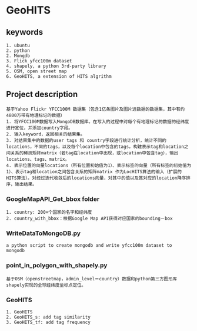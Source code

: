 # GeoHITS

## keywords

	1. ubuntu
	2. python
	2. Mongdb
	3. Flick yfcc100m dataset
	4. shapely, a python 3rd-party library	
	5. OSM, open street map
	6. GeoHITS, a extension of HITS algrithm

## Project description

	基于Yahoo Flickr YFCC100M 数据集（包含1亿条图片及图片远数据的数据集，其中有约4800万带有地理标记的数据）
	1. 将YFCC100M数据写入MongoDB数据库。在写入的过程中对每个有地理标记的数据的经纬度进行定位，并添加country字段。
	2. 输入keyword，返回相关的结果集。
	3. 对结果集中的数据的user tags 和 country字段进行统计分析，统计不同的locations，不同的tags，以及每个location中包含的tags，构建表示tag和location之间关系的稀疏矩阵matrix（若tag在location中出现，或location中包含tag），输出locations、tags、matrix。
	4. 表示位置的向量locations（所有位置初始值为1）、表示标签的向量（所有标签的初始值为1）、表示tag和location之间包含关系的矩阵matrix 作为LocHITS算法的输入（扩展的HITS算法）。对经过迭代收敛后的locations向量，对其中的值以及其对应的location降序排序，输出结果。

### GoogleMapAPI_Get_bbox folder

	1. country: 200+个国家的名字和经纬度
	2. country_with_bbox：根据Google Map API获得对应国家的bounding－box

### WriteDataToMongoDB.py

	a python script to create mongodb and write yfcc100m dataset to mongodb

### point_in_polygon_with_shapely.py

	基于OSM（openstreetmap，admin_level＝country）数据和python第三方图形库shapely实现的全球经纬度坐标点定位。
	
### GeoHITS

	1. GeoHITS
	2. GeoHITS_s: add tag similarity
	3. GeoHITS_tf: add tag frequency
